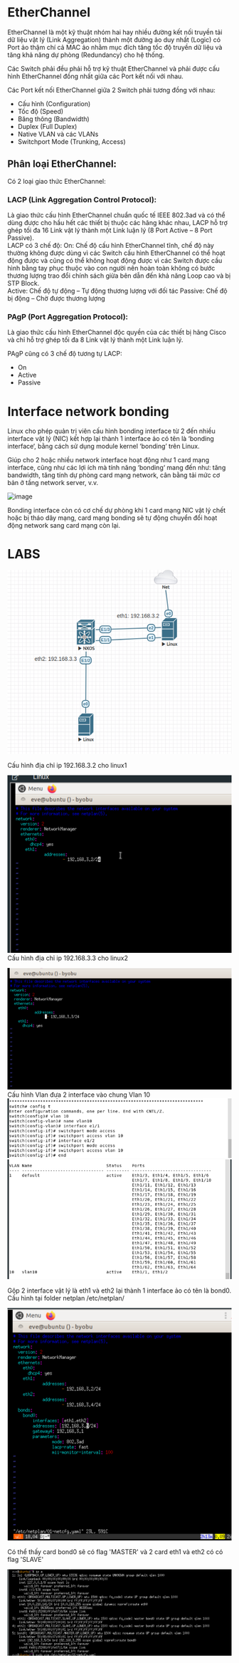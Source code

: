 # EtherChannel

EtherChannel là một kỹ thuật nhóm hai hay nhiều đường kết nối truyền tải dữ liệu vật lý (Link Aggregation) thành một đường ảo duy nhất (Logic) có Port ảo thậm chí cả MAC ảo nhằm mục đích tăng tốc độ truyền dữ liệu và tăng khả năng dự phòng (Redundancy) cho hệ thống.

Các Switch phải đều phải hỗ trợ kỹ thuật EtherChannel và phải được cấu hình EtherChannel đồng nhất giữa các Port kết nối với nhau.

Các Port kết nối EtherChannel giữa 2 Switch phải tương đồng với nhau:       
- Cấu hình (Configuration)        
- Tốc độ (Speed)      
- Băng thông (Bandwidth)      
- Duplex (Full Duplex)        
- Native VLAN và các VLANs        
- Switchport Mode (Trunking, Access)  


## Phân loại EtherChannel:
Có 2 loại giao thức EtherChannel:

###  LACP (Link Aggregation Control Protocol):
Là giao thức cấu hình EtherChannel chuẩn quốc tế IEEE 802.3ad và có thể dùng được cho hầu hết các thiết bị thuộc các hãng khác nhau, LACP hỗ trợ ghép tối đa 16 Link vật lý thành một Link luận lý (8 Port Active – 8 Port Passive).        
LACP có 3 chế độ:
On: Chế độ cấu hình EtherChannel tĩnh, chế độ này thường không được dùng vì các Switch cấu hình EtherChannel có thể hoạt động được và cũng có thể không hoạt động được vì các Switch được cầu hình bằng tay phục thuộc vào con người nên hoàn toàn không có bước thương lượng trao đổi chính sách giừa bên dẫn đến khả năng Loop cao và bị STP Block.       
Active: Chế độ tự động – Tự động thương lượng với đối tác
Passive: Chế độ bị động – Chờ được thương lượng 
### PAgP (Port Aggregation Protocol):
Là giao thức cấu hình EtherChannel độc quyền của các thiết bị hãng Cisco và chỉ hỗ trợ ghép tối đa 8 Link vật lý thành một Link luận lý.        

PAgP cũng có 3 chế độ tương tự LACP:

- On
- Active
- Passive
# Interface network bonding
Linux cho phép quản trị viên cấu hình bonding interface từ 2 đến nhiều interface vật lý (NIC) kết hợp lại thành 1 interface ảo có tên là ‘bonding interface‘, bằng cách sử dụng module kernel ‘bonding’ trên Linux. 

Giúp cho 2 hoặc nhiều network interface hoạt động như 1 card mạng interface, cũng như các lợi ích mà tính năng ‘bonding‘ mang đến như: tăng bandwidth, tăng tính dự phòng card mạng network, cân bằng tải mức cơ bản ở tầng network server, v.v.

![image](https://1.bp.blogspot.com/-pC3ffDXCgaU/VYppfrn-c0I/AAAAAAAABjo/f8Et3butsXk/s1600/bonding_linux.jpg)

Bonding interface còn có cơ chế dự phòng khi 1 card mạng NIC vật lý chết hoặc bị tháo dây mạng, card mạng bonding sẽ tự động chuyển đổi hoạt động network sang card mạng còn lại.



# LABS
![Alt](https://github.com/sys6101/vupncloud/raw/main/Picture/Network/mohinh1.png) 

Cấu hình địa chỉ ip 192.168.3.2 cho linux1   


![Alt](https://github.com/sys6101/vupncloud/raw/main/Picture/Network/b1.png)        
Cấu hình địa chỉ ip 192.168.3.3 cho linux2   


![Alt](https://github.com/sys6101/vupncloud/raw/main/Picture/Network/b2.png)                
Cấu hình Vlan đưa 2 interface vào chung Vlan 10             
![Alt](https://github.com/sys6101/vupncloud/raw/main/Picture/Network/vlan10.png)                
![Alt](https://github.com/sys6101/vupncloud/raw/main/Picture/Network/vlan101.png)    


    


Gộp 2 interface vật lý là eth1 và eth2 lại thành 1 interface ảo có tên là bond0. Cấu hình tại folder netplan /etc/netplan/


![Alt](https://github.com/sys6101/vupncloud/raw/main/Picture/Network/b3.png)    

Có thể thấy card bond0 sẽ có flag 'MASTER' và 2 card eth1 và eth2 có có flag 'SLAVE'

![Alt](https://github.com/sys6101/vupncloud/raw/main/Picture/Network/b4.png) 

